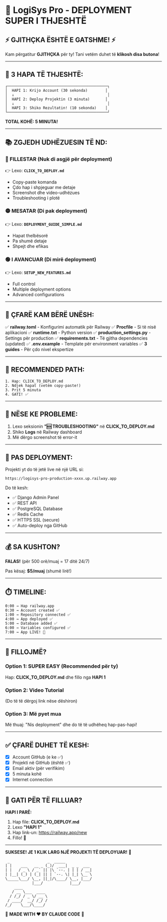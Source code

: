 # 🚀 LogiSys Pro - DEPLOYMENT SUPER I THJESHTË

## ⚡ GJITHÇKA ËSHTË E GATSHME! ⚡

Kam përgatitur **GJITHÇKA** për ty! Tani vetëm duhet të **klikosh disa butona**!

---

## 🎯 3 HAPA TË THJESHTË:

```
┌─────────────────────────────────────────────┐
│  HAPI 1: Krijo Account (30 sekonda)        │
│  ↓                                          │
│  HAPI 2: Deploy Projektin (3 minuta)       │
│  ↓                                          │
│  HAPI 3: Shiko Rezultatin! (10 sekonda)    │
└─────────────────────────────────────────────┘
```

**TOTAL KOHË: 5 MINUTA!**

---

## 📚 ZGJEDH UDHËZUESIN TË ND:

### 🔴 FILLESTAR (Nuk di asgjë për deployment)
👉 Lexo: **`CLICK_TO_DEPLOY.md`**
- Copy-paste komanda
- Çdo hap i shpjeguar me detaje
- Screenshot dhe video-udhëzues
- Troubleshooting i plotë

### 🟡 MESATAR (Di pak deployment)
👉 Lexo: **`DEPLOYMENT_GUIDE_SIMPLE.md`**
- Hapat thelbësorë
- Pa shumë detaje
- Shpejt dhe efikas

### 🟢 I AVANCUAR (Di mirë deployment)
👉 Lexo: **`SETUP_NEW_FEATURES.md`**
- Full control
- Multiple deployment options
- Advanced configurations

---

## 🎁 ÇFARË KAM BËRË UNËSH:

✅ **railway.toml** - Konfigurimi automatik për Railway
✅ **Procfile** - Si të nisë aplikacioni
✅ **runtime.txt** - Python version
✅ **production_settings.py** - Settings për production
✅ **requirements.txt** - Të gjitha dependencies (updated)
✅ **.env.example** - Template për environment variables
✅ **3 guides** - Për çdo nivel ekspertize

---

## 🌟 RECOMMENDED PATH:

```
1. Hap: CLICK_TO_DEPLOY.md
2. Ndjek hapat (vetëm copy-paste!)
3. Prit 5 minuta
4. GATI! ✅
```

---

## 🚨 NËSE KE PROBLEME:

1. Lexo seksionin **"🆘 TROUBLESHOOTING"** në **CLICK_TO_DEPLOY.md**
2. Shiko **Logs** në Railway dashboard
3. Më dërgo screenshot të error-it

---

## 🎊 PAS DEPLOYMENT:

Projekti yt do të jetë live në një URL si:
```
https://logisys-pro-production-xxxx.up.railway.app
```

Do të kesh:
- ✅ Django Admin Panel
- ✅ REST API
- ✅ PostgreSQL Database
- ✅ Redis Cache
- ✅ HTTPS SSL (secure)
- ✅ Auto-deploy nga GitHub

---

## 💰 SA KUSHTON?

**FALAS!** (për 500 orë/muaj = 17 ditë 24/7)

Pas kësaj: **$5/muaj** (shumë lirë!)

---

## ⏱️ TIMELINE:

```
0:00 → Hap railway.app
0:30 → Account created ✅
1:00 → Repository connected ✅
4:00 → App deployed ✅
5:00 → Database added ✅
6:00 → Variables configured ✅
7:00 → App LIVE! 🎉
```

---

## 🎯 FILLOJMË?

### **Option 1: SUPER EASY (Recommended për ty)**
Hap: **CLICK_TO_DEPLOY.md** dhe fillo nga **HAPI 1**

### **Option 2: Video Tutorial**
(Do të të dërgoj link nëse dëshiron)

### **Option 3: Më pyet mua**
Më thuaj: "Nis deployment" dhe do të të udhëheq hap-pas-hapi!

---

## ✅ ÇFARË DUHET TË KESH:

- [x] Account GitHub (e ke ✅)
- [x] Projekti në GitHub (është ✅)
- [x] Email aktiv (për verifikim)
- [x] 5 minuta kohë
- [x] Internet connection

---

## 🚀 GATI PËR TË FILLUAR?

**HAPI I PARË:**
1. Hap file: **CLICK_TO_DEPLOY.md**
2. Lexo **"HAPI 1"**
3. Hap link-un: https://railway.app/new
4. Fillo! 🎉

---

**SUKSESE! JE 1 KLIK LARG NJË PROJEKTI TË DEPLOYUAR!** 🌟

```
 _                 _  _____
| |    ___   __ _ (_)/  ___|  _ _  ___
| |   / _ \ / _` || |\ `--. | | | / __|
| |__| (_) | (_| || | `--. \| |_| \__ \
\_____\___/ \__, ||_|/\____/ \__, |___/
            |___/            |___/
    ____
   / __ \___  ____
  / /_/ / _ \/ __ \
 / ____/  __/ /_/ /
/_/    \___/\____/
```

🎊 **MADE WITH ❤️ BY CLAUDE CODE** 🎊
